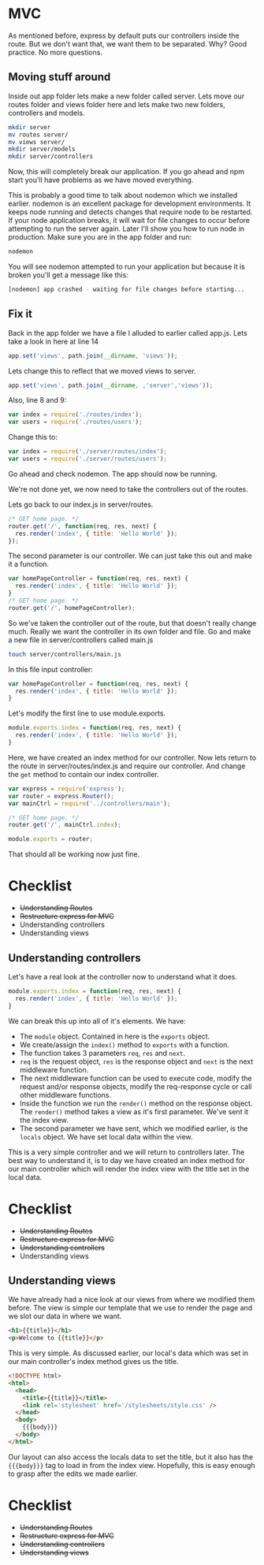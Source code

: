 # MVC
As mentioned before, express by default puts our controllers inside the route. But we don't want that, we want them to be separated. Why? Good practice. No more questions.

## Moving stuff around
Inside out app folder lets make a new folder called server. Lets move our routes folder and views folder here and lets make two new folders, controllers and models.
```bash
mkdir server
mv routes server/
mv views server/
mkdir server/models
mkdir server/controllers
```
Now, this will completely break our application. If you go ahead and npm start you'll have problems as we have moved everything.

This is probably a good time to talk about nodemon which we installed earlier. nodemon is an excellent package for development environments. It keeps node running and detects changes that require node to be restarted. If your node application breaks, it will wait for file changes to occur before attempting to run the server again. Later I'll show you how to run node in production. Make sure you are in the app folder and run:
```bash
nodemon
```
You will see nodemon attempted to run your application but because it is broken you'll get a message like this:
```bash
[nodemon] app crashed - waiting for file changes before starting...
```
## Fix it
Back in the app folder we have a file I alluded to earlier called app.js. Lets take a look in here at line 14
```javascript
app.set('views', path.join(__dirname, 'views'));
```
Lets change this to reflect that we moved views to server.
```javascript
app.set('views', path.join(__dirname, ,'server','views'));
```

Also, line 8 and 9:
```javascript
var index = require('./routes/index');
var users = require('./routes/users');
```
Change this to:
```javascript
var index = require('./server/routes/index');
var users = require('./server/routes/users');
```
Go ahead and check nodemon. The app should now be running.

We're not done yet, we now need to take the controllers out of the routes.

Lets go back to our index.js in server/routes.
```javascript
/* GET home page. */
router.get('/', function(req, res, next) {
  res.render('index', { title: 'Hello World' });
});
```
The second parameter is our controller. We can just take this out and make it a function.
```javascript
var homePageController = function(req, res, next) {
  res.render('index', { title: 'Hello World' });
}
/* GET home page. */
router.get('/', homePageController);
```
So we've taken the controller out of the route, but that doesn't really change much. Really we want the controller in its own folder and file.
Go and make a new file in server/controllers called main.js
```bash
touch server/controllers/main.js
```
In this file input controller:
```javascript
var homePageController = function(req, res, next) {
  res.render('index', { title: 'Hello World' });
}
```

Let's modify the first line to use module.exports.
```javascript
module.exports.index = function(req, res, next) {
  res.render('index', { title: 'Hello World' });
}
```
Here, we have created an index method for our controller. Now lets return to the route in server/routes/index.js and require our controller. And change the `get` method to contain our index controller.

```javascript
var express = require('express');
var router = express.Router();
var mainCtrl = require('../controllers/main');

/* GET home page. */
router.get('/', mainCtrl.index);

module.exports = router;
```
That should all be working now just fine.
# Checklist
* ~~Understanding Routes~~
* ~~Restructure express for MVC~~
* Understanding controllers
* Understanding views

## Understanding controllers
Let's have a real look at the controller now to understand what it does.
```javascript
module.exports.index = function(req, res, next) {
  res.render('index', { title: 'Hello World' });
}
```
We can break this up into all of it's elements. We have:
* The `module` object. Contained in here is the `exports` object.
* We create/assign the `index()` method to `exports` with a function.
* The function takes 3 parameters `req`, `res` and `next`.
* `req` is the request object, `res` is the response object and `next` is the next middleware function.
* The next middleware function can be used to execute code, modify the request and/or response objects, modify the req-response cycle or call other middleware functions.
* Inside the function we run the `render()` method on the response object. The `render()` method takes a view as it's first parameter. We've sent it the index view.
* The second parameter we have sent, which we modified earlier, is the `locals` object. We have set local data within the view.

This is a very simple controller and we will return to controllers later. The best way to understand it, is to day we have created an index method for our main controller which will render the index view with the title set in the local data.

# Checklist
* ~~Understanding Routes~~
* ~~Restructure express for MVC~~
* ~~Understanding controllers~~
* Understanding views

## Understanding views
We have already had a nice look at our views from where we modified them before. The view is simple our template that we use to render the page and we slot our data in where we want.
```html
<h1>{{title}}</h1>
<p>Welcome to {{title}}</p>
```
This is very simple. As discussed earlier, our local's data which was set in our main controller's index method gives us the title.
```html
<!DOCTYPE html>
<html>
  <head>
    <title>{{title}}</title>
    <link rel='stylesheet' href='/stylesheets/style.css' />
  </head>
  <body>
    {{{body}}}
  </body>
</html>
```
Our layout can also access the locals data to set the title, but it also has the `{{{body}}}` tag to load in from the index view. Hopefully, this is easy enough to grasp after the edits we made earlier.
# Checklist
* ~~Understanding Routes~~
* ~~Restructure express for MVC~~
* ~~Understanding controllers~~
* ~~Understanding views~~
